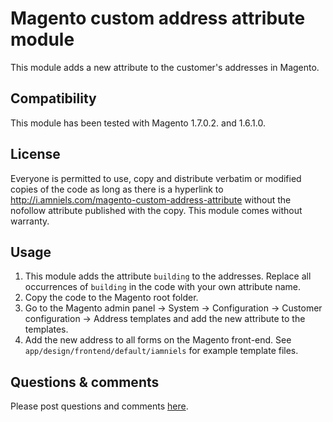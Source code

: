 Magento custom address attribute module
=======================================
This module adds a new attribute to the customer's addresses in Magento.

Compatibility
-------------
This module has been tested with Magento 1.7.0.2. and 1.6.1.0.

License
-------
Everyone is permitted to use, copy and distribute verbatim or modified copies of the code as long as there is a hyperlink to http://i.amniels.com/magento-custom-address-attribute without the nofollow attribute published with the copy. This module comes without warranty.

Usage
-----
1. This module adds the attribute `building` to the addresses. Replace all occurrences of `building` in the code with your own attribute name.
2. Copy the code to the Magento root folder.
3. Go to the Magento admin panel -> System -> Configuration -> Customer configuration -> Address templates and add the new attribute to the templates.
4. Add the new address to all forms on the Magento front-end. See `app/design/frontend/default/iamniels` for example template files.

Questions & comments
--------------------
Please post questions and comments [here](http://i.amniels.com/magento-custom-address-attribute).

